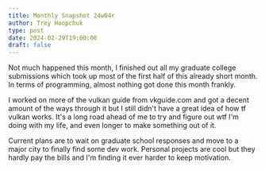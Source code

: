 ```yaml
---
title: Monthly Snapshot 24w04r
author: Trey Hoopchuk
type: post
date: 2024-02-29T19:00:00
draft: false
---
```


Not much happened this month, I finished out all my graduate college submissions which took up most of the first
half of this already short month. In terms of programming, almost nothing got done this month frankly.

I worked on more of the vulkan guide from vkguide.com and got a decent amount of the ways through it but I still
didn't have a great idea of how tf vulkan works. It's a long road ahead of me to try and figure out wtf I'm 
doing with my life, and even longer to make something out of it. 

Current plans are to wait on graduate school responses and move to a major city to finally find some dev work. Personal projects are cool but they hardly pay the bills and I'm finding it ever harder to keep motivation.